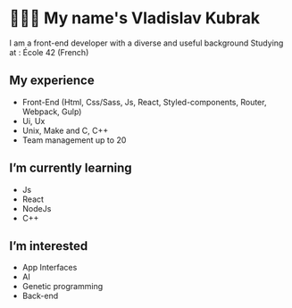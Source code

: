 # 👨🏾‍💻 My name's Vladislav Kubrak

I am a front-end developer with a diverse and useful background
Studying at : École 42 (French)

## My experience
  - Front-End (Html, Css/Sass, Js, React, Styled-components, Router, Webpack, Gulp)
  - Ui, Ux
  - Unix, Make and C, C++
  - Team management up to 20

## I’m currently learning
  - Js
  - React
  - NodeJs
  - C++

## I’m interested
  - App Interfaces
  - AI
  - Genetic programming
  - Back-end
